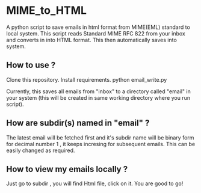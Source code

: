 # MIME_to_HTML
A python script to save emails in html format from MIME(EML) standard to local system.
This script reads Standard MIME RFC 822 from your inbox and converts in into HTML format. This then automatically saves into system.

## How to use ?
   Clone this repository.
   Install requirements.
   python email_write.py
   
Currently, this saves all emails from "inbox" to a directory called "email" in your system (this will be created in same working directory where you run script).

## How are subdir(s) named in "email" ?
The latest email will be fetched first and it's subdir name will be binary form for decimal number 1 , it keeps incresing for subsequent emails. This can be easily changed as required.

## How to view my emails locally ?

Just go to subdir , you will find Html file, click on it. You are good to go!
